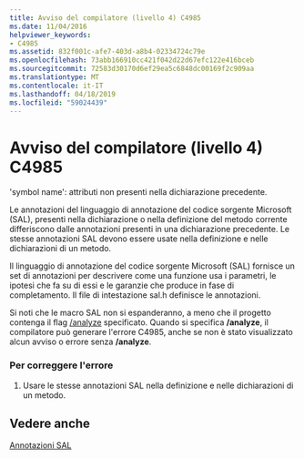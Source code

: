 ```yaml
---
title: Avviso del compilatore (livello 4) C4985
ms.date: 11/04/2016
helpviewer_keywords:
- C4985
ms.assetid: 832f001c-afe7-403d-a8b4-02334724c79e
ms.openlocfilehash: 73abb166910cc421f042d22d67efc122e416bceb
ms.sourcegitcommit: 72583d30170d6ef29ea5c6848dc00169f2c909aa
ms.translationtype: MT
ms.contentlocale: it-IT
ms.lasthandoff: 04/18/2019
ms.locfileid: "59024439"
---
```

# <a name="compiler-warning-level-4-c4985"></a>Avviso del compilatore (livello 4) C4985

'symbol name': attributi non presenti nella dichiarazione precedente.

Le annotazioni del linguaggio di annotazione del codice sorgente Microsoft (SAL), presenti nella dichiarazione o nella definizione del metodo corrente differiscono dalle annotazioni presenti in una dichiarazione precedente. Le stesse annotazioni SAL devono essere usate nella definizione e nelle dichiarazioni di un metodo.

Il linguaggio di annotazione del codice sorgente Microsoft (SAL) fornisce un set di annotazioni per descrivere come una funzione usa i parametri, le ipotesi che fa su di essi e le garanzie che produce in fase di completamento. Il file di intestazione sal.h definisce le annotazioni.

Si noti che le macro SAL non si espanderanno, a meno che il progetto contenga il flag [/analyze](../../build/reference/analyze-code-analysis.md) specificato. Quando si specifica **/analyze**, il compilatore può generare l'errore C4985, anche se non è stato visualizzato alcun avviso o errore senza **/analyze**.

### <a name="to-correct-this-error"></a>Per correggere l'errore

1. Usare le stesse annotazioni SAL nella definizione e nelle dichiarazioni di un metodo.

## <a name="see-also"></a>Vedere anche

[Annotazioni SAL](../../c-runtime-library/sal-annotations.md)